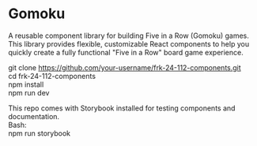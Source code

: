 # Gomoku

A reusable component library for building Five in a Row (Gomoku) games.
This library provides flexible, customizable React components to help you quickly create a fully functional "Five in a Row" board game experience.

git clone https://github.com/your-username/frk-24-112-components.git <br>
cd frk-24-112-components <br>
npm install <br>
npm run dev <br>

This repo comes with Storybook installed for testing components and documentation. <br>
Bash: <br>
npm run storybook
